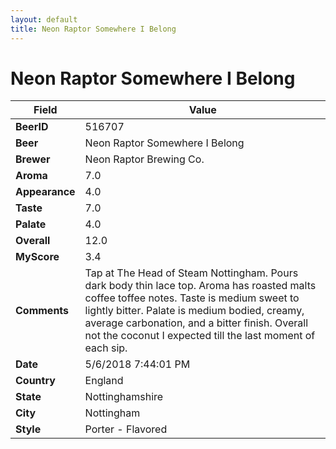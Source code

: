 ```yaml
---
layout: default
title: Neon Raptor Somewhere I Belong
---
```


# Neon Raptor Somewhere I Belong

| Field         | Value     |
|---------------|-----------|
| **BeerID** | 516707 |
| **Beer** | Neon Raptor Somewhere I Belong |
| **Brewer** | Neon Raptor Brewing Co. |
| **Aroma** | 7.0 |
| **Appearance** | 4.0 |
| **Taste** | 7.0 |
| **Palate** | 4.0 |
| **Overall** | 12.0 |
| **MyScore** | 3.4 |
| **Comments** | Tap at The Head of Steam Nottingham. Pours dark body thin lace top. Aroma has roasted malts coffee toffee notes. Taste is medium sweet to lightly bitter. Palate is medium bodied, creamy, average carbonation, and a bitter finish. Overall not the coconut I expected till the last moment of each sip. |
| **Date** | 5/6/2018 7:44:01 PM |
| **Country** | England |
| **State** | Nottinghamshire |
| **City** | Nottingham |
| **Style** | Porter - Flavored |
